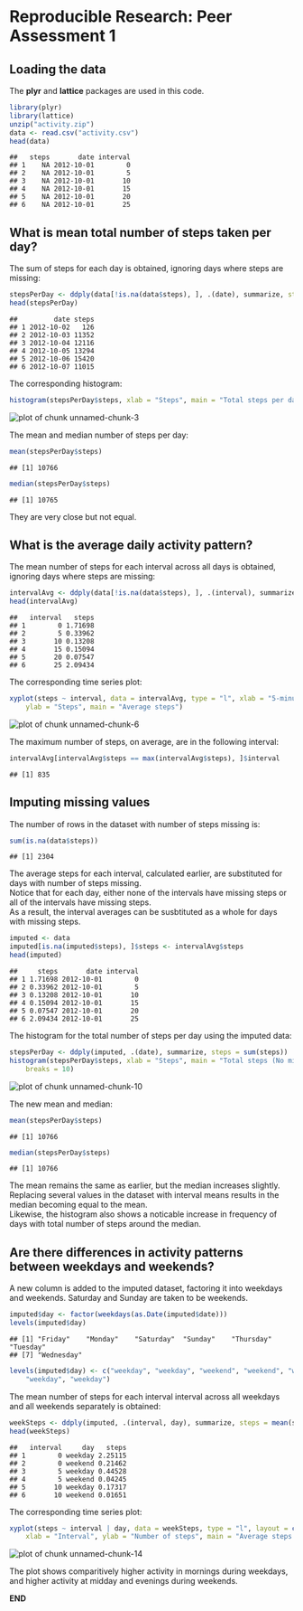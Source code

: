 # Reproducible Research: Peer Assessment 1

## Loading the data

The **plyr** and **lattice** packages are used in this code.

```r
library(plyr)
library(lattice)
unzip("activity.zip")
data <- read.csv("activity.csv")
head(data)
```

```
##   steps       date interval
## 1    NA 2012-10-01        0
## 2    NA 2012-10-01        5
## 3    NA 2012-10-01       10
## 4    NA 2012-10-01       15
## 5    NA 2012-10-01       20
## 6    NA 2012-10-01       25
```


## What is mean total number of steps taken per day?

The sum of steps for each day is obtained, ignoring days where steps are missing:

```r
stepsPerDay <- ddply(data[!is.na(data$steps), ], .(date), summarize, steps = sum(steps))
head(stepsPerDay)
```

```
##         date steps
## 1 2012-10-02   126
## 2 2012-10-03 11352
## 3 2012-10-04 12116
## 4 2012-10-05 13294
## 5 2012-10-06 15420
## 6 2012-10-07 11015
```

The corresponding histogram:

```r
histogram(stepsPerDay$steps, xlab = "Steps", main = "Total steps per day", breaks = 10)
```

![plot of chunk unnamed-chunk-3](figure/unnamed-chunk-3.png) 

The mean and median number of steps per day:

```r
mean(stepsPerDay$steps)
```

```
## [1] 10766
```

```r
median(stepsPerDay$steps)
```

```
## [1] 10765
```

They are very close but not equal.

## What is the average daily activity pattern?

The mean number of steps for each interval across all days is obtained, ignoring days where steps are missing:

```r
intervalAvg <- ddply(data[!is.na(data$steps), ], .(interval), summarize, steps = mean(steps))
head(intervalAvg)
```

```
##   interval   steps
## 1        0 1.71698
## 2        5 0.33962
## 3       10 0.13208
## 4       15 0.15094
## 5       20 0.07547
## 6       25 2.09434
```

The corresponding time series plot:

```r
xyplot(steps ~ interval, data = intervalAvg, type = "l", xlab = "5-minute Interval", 
    ylab = "Steps", main = "Average steps")
```

![plot of chunk unnamed-chunk-6](figure/unnamed-chunk-6.png) 

The maximum number of steps, on average, are in the following interval:

```r
intervalAvg[intervalAvg$steps == max(intervalAvg$steps), ]$interval
```

```
## [1] 835
```


## Imputing missing values

The number of rows in the dataset with number of steps missing is:

```r
sum(is.na(data$steps))
```

```
## [1] 2304
```

The average steps for each interval, calculated earlier, are substituted for days with number of steps missing.  
Notice that for each day, either none of the intervals have missing steps or all of the intervals have missing steps.  
As a result, the interval averages can be susbtituted as a whole for days with missing steps.

```r
imputed <- data
imputed[is.na(imputed$steps), ]$steps <- intervalAvg$steps
head(imputed)
```

```
##     steps       date interval
## 1 1.71698 2012-10-01        0
## 2 0.33962 2012-10-01        5
## 3 0.13208 2012-10-01       10
## 4 0.15094 2012-10-01       15
## 5 0.07547 2012-10-01       20
## 6 2.09434 2012-10-01       25
```

The histogram for the total number of steps per day using the imputed data:

```r
stepsPerDay <- ddply(imputed, .(date), summarize, steps = sum(steps))
histogram(stepsPerDay$steps, xlab = "Steps", main = "Total steps (No missing values)", 
    breaks = 10)
```

![plot of chunk unnamed-chunk-10](figure/unnamed-chunk-10.png) 

The new mean and median:

```r
mean(stepsPerDay$steps)
```

```
## [1] 10766
```

```r
median(stepsPerDay$steps)
```

```
## [1] 10766
```

The mean remains the same as earlier, but the median increases slightly.  
Replacing several values in the dataset with interval means results in the median becoming equal to the mean.  
Likewise, the histogram also shows a noticable increase in frequency of days with total number of steps around the median.

## Are there differences in activity patterns between weekdays and weekends?

A new column is added to the imputed dataset, factoring it into weekdays and weekends. Saturday and Sunday are taken to be weekends.

```r
imputed$day <- factor(weekdays(as.Date(imputed$date)))
levels(imputed$day)
```

```
## [1] "Friday"    "Monday"    "Saturday"  "Sunday"    "Thursday"  "Tuesday"  
## [7] "Wednesday"
```

```r
levels(imputed$day) <- c("weekday", "weekday", "weekend", "weekend", "weekday", 
    "weekday", "weekday")
```

The mean number of steps for each interval interval across all weekdays and all weekends separately is obtained:

```r
weekSteps <- ddply(imputed, .(interval, day), summarize, steps = mean(steps))
head(weekSteps)
```

```
##   interval     day   steps
## 1        0 weekday 2.25115
## 2        0 weekend 0.21462
## 3        5 weekday 0.44528
## 4        5 weekend 0.04245
## 5       10 weekday 0.17317
## 6       10 weekend 0.01651
```

The corresponding time series plot:

```r
xyplot(steps ~ interval | day, data = weekSteps, type = "l", layout = c(1, 2), 
    xlab = "Interval", ylab = "Number of steps", main = "Average steps by day")
```

![plot of chunk unnamed-chunk-14](figure/unnamed-chunk-14.png) 

The plot shows comparitively higher activity in mornings during weekdays, and higher activity at midday and evenings during weekends.  

**END**
